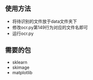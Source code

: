 ## 使用方法 ##


- 将待识别的文件放于data文件夹下
- 修改ocr.py第149行为对应的文件名即可
- 运行ocr.py

## 需要的包 ##


- sklearn
- skimage
- matplotlib
